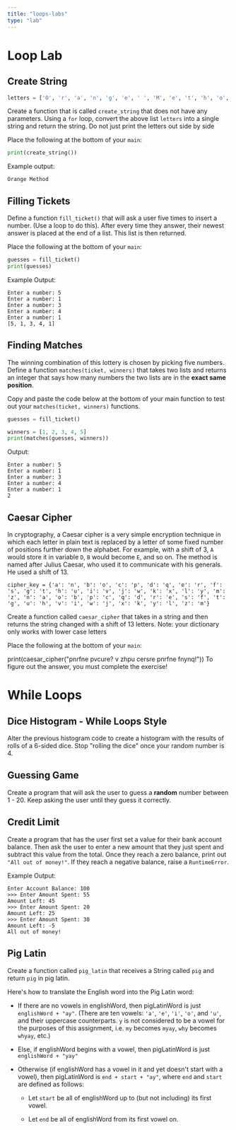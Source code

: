 ```yaml
---
title: "loops-labs"
type: "lab"
---
```


# Loop Lab

## Create String

```python
letters = ['O', 'r', 'a', 'n', 'g', 'e', ' ', 'M', 'e', 't', 'h', 'o', 'd']
```

Create a function that is called `create_string` that does not have any parameters. Using a `for` loop, convert the above list `letters` into a single string and return the string. Do not just print the letters out side by side

Place the following at the bottom of your `main`:
```python
print(create_string())
```
Example output:
```
Orange Method
```
## Filling Tickets

Define a function `fill_ticket()` that will ask a user five times to insert a number. (Use a loop to do this). After every time they answer, their newest answer is placed at the end of a list. This list is then returned.

Place the following at the bottom of your `main`:
```python
guesses = fill_ticket()
print(guesses)
```
Example Output:
```
Enter a number: 5
Enter a number: 1
Enter a number: 3
Enter a number: 4
Enter a number: 1
[5, 1, 3, 4, 1]
```
## Finding Matches

The winning combination of this lottery is chosen by picking five numbers. Define a function `matches(ticket, winners)` that takes two lists and returns an integer that says how many numbers the two lists are in the **exact same position**.

Copy and paste the code below at the bottom of your main function to test out your `matches(ticket, winners)` functions.
```python
guesses = fill_ticket()

winners = [1, 2, 3, 4, 5]
print(matches(guesses, winners))
```
Output:
```
Enter a number: 5
Enter a number: 1
Enter a number: 3
Enter a number: 4
Enter a number: 1
2
```
## Caesar Cipher

In cryptography, a Caesar cipher is a very simple encryption technique in which each letter in plain text is replaced by a letter of some fixed number of positions further down the alphabet. For example, with a shift of 3, `A` would store it in variable `D`, `B` would become `E`, and so on. The method is named after Julius Caesar, who used it to communicate with his generals. He used a shift of 13.

`cipher_key = {'a': 'n', 'b': 'o', 'c': 'p', 'd': 'q', 'e': 'r', 'f': 's', 'g': 't', 'h': 'u', 'i': 'v', 'j': 'w', 'k': 'x', 'l': 'y', 'm': 'z', 'n': 'a', 'o': 'b', 'p': 'c', 'q': 'd', 'r': 'e', 's': 'f', 't': 'g', 'u': 'h', 'v': 'i', 'w': 'j', 'x': 'k', 'y': 'l', 'z': 'm'}`

Create a function called `caesar_cipher` that takes in a string and then returns the string changed with a shift of 13 letters. Note: your dictionary only works with lower case letters

Place the following at the bottom of your `main`:

print(caesar_cipher("pnrfne pvcure? v zhpu cersre pnrfne fnynq!"))
To figure out the answer, you must complete the exercise!

# While Loops

## Dice Histogram - While Loops Style

Alter the previous histogram code to create a histogram with the results of rolls of a 6-sided dice. Stop "rolling the dice" once your random number is 4.

## Guessing Game

Create a program that will ask the user to guess a **random** number between 1 - 20. Keep asking the user until they guess it correctly.

## Credit Limit

Create a program that has the user first set a value for their bank account balance. Then ask the user to enter a new amount that they just spent and subtract this value from the total. Once they reach a zero balance, print out `"All out of money!"`. If they reach a negative balance, raise a `RuntimeError`.

Example Output:
```
Enter Account Balance: 100
>>> Enter Amount Spent: 55
Amount Left: 45
>>> Enter Amount Spent: 20
Amount Left: 25
>>> Enter Amount Spent: 30
Amount Left: -5
All out of money!
```

## Pig Latin

Create a function called `pig_latin` that receives a String called `pig` and return `pig` in pig latin.

Here's how to translate the English word into the Pig Latin word:

- If there are no vowels in englishWord, then pigLatinWord is just `englishWord + "ay"`. (There are ten vowels: `'a'`, `'e'`, `'i'`, `'o'`, and `'u'`, and their uppercase counterparts. `y` is not considered to be a vowel for the purposes of this assignment, i.e. `my` becomes `myay`, `why` becomes `whyay`, etc.)
    
- Else, if englishWord begins with a vowel, then pigLatinWord is just `englishWord + "yay"`
    
- Otherwise (if englishWord has a vowel in it and yet doesn't start with a vowel), then pigLatinWord is `end + start + "ay"`, where `end` and `start` are defined as follows:
    
    
    - Let `start` be all of englishWord up to (but not including) its first vowel.
        
    - Let `end` be all of englishWord from its first vowel on.
        
    